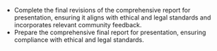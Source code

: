 - Complete the final revisions of the comprehensive report for presentation, ensuring it aligns with ethical and legal standards and incorporates relevant community feedback.
- Prepare the comprehensive final report for presentation, ensuring compliance with ethical and legal standards.